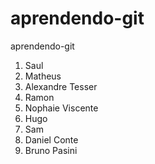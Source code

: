 # aprendendo-git
aprendendo-git
1. Saul
1. Matheus
1. Alexandre Tesser
1. Ramon
1. Nophaie Viscente
1. Hugo
1. Sam
1. Daniel Conte
1. Bruno Pasini
